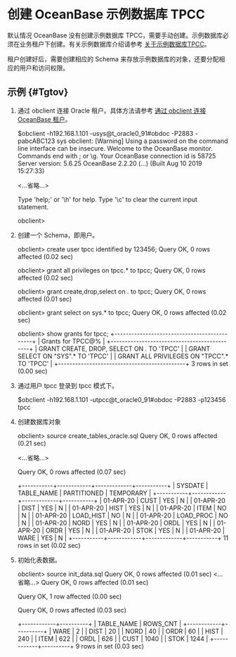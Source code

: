 创建 OceanBase 示例数据库 TPCC 
============================================



默认情况 OceanBase 没有创建示例数据库 TPCC，需要手动创建。示例数据库必须在业务租户下创建。有关示例数据库介绍请参考 [关于示例数据库TPCC](t1944092.html#topic-2616036)。 

租户创建好后，需要创建相应的 Schema 来存放示例数据库的对象，还要分配相应的用户和访问权限。

示例 {#Tgtov}
-----------

1. 通过 obclient 连接 Oracle 租户。具体方法请参考 [通过 obclient 连接 OceanBase 租户](t1944094.html#topic-2616038)。




    $obclient -h192.168.1.101 -usys@t_oracle0_91#obdoc -P2883 -pabcABC123  sys
    obclient: [Warning] Using a password on the command line interface can be insecure.
    Welcome to the OceanBase monitor.  Commands end with ; or \g.
    Your OceanBase connection id is 58725
    Server version: 5.6.25 OceanBase 2.2.20 (...) (Built Aug 10 2019 15:27:33)
    
    <...省略...>
    
    Type 'help;' or '\h' for help. Type '\c' to clear the current input statement.
    
    obclient>



2. 创建一个 Schema，即用户。

   




    obclient> create user tpcc identified by 123456;
    Query OK, 0 rows affected (0.02 sec)
    
    obclient> grant all privileges on tpcc.* to tpcc;
    Query OK, 0 rows affected (0.02 sec)
    
    obclient> grant create,drop,select on *.* to tpcc;
    Query OK, 0 rows affected (0.01 sec)
    
    obclient> grant select on sys.* to tpcc;
    Query OK, 0 rows affected (0.02 sec)
    
    obclient> show grants for tpcc;
    +---------------------------------------------+
    | Grants for TPCC@%                           |
    +---------------------------------------------+
    | GRANT CREATE, DROP, SELECT ON *.* TO 'TPCC' |
    | GRANT SELECT ON "SYS".* TO 'TPCC'           |
    | GRANT ALL PRIVILEGES ON "TPCC".* TO 'TPCC'  |
    +---------------------------------------------+
    3 rows in set (0.00 sec)



3. 通过用户 tpcc 登录到 tpcc 模式下。

   




    $obclient -h192.168.1.101 -utpcc@t_oracle0_91#obdoc -P2883 -p123456 tpcc



4. 创建数据库对象

   




    obclient> source create_tables_oracle.sql
    Query OK, 0 rows affected (0.21 sec)
    
    <...省略...>
    
    Query OK, 0 rows affected (0.07 sec)
    
    +-----------+------------+-------------+-----------+
    | SYSDATE   | TABLE_NAME | PARTITIONED | TEMPORARY |
    +-----------+------------+-------------+-----------+
    | 01-APR-20 | CUST       | YES         | N         |
    | 01-APR-20 | DIST       | YES         | N         |
    | 01-APR-20 | HIST       | YES         | N         |
    | 01-APR-20 | ITEM       | NO          | N         |
    | 01-APR-20 | LOAD_HIST  | NO          | N         |
    | 01-APR-20 | LOAD_PROC  | NO          | N         |
    | 01-APR-20 | NORD       | YES         | N         |
    | 01-APR-20 | ORDL       | YES         | N         |
    | 01-APR-20 | ORDR       | YES         | N         |
    | 01-APR-20 | STOK       | YES         | N         |
    | 01-APR-20 | WARE       | YES         | N         |
    +-----------+------------+-------------+-----------+
    11 rows in set (0.02 sec)



5. 初始化表数据。

    obclient> source init_data.sql
    Query OK, 0 rows affected (0.01 sec)
    <...省略...>
    Query OK, 0 rows affected (0.01 sec)
    
    Query OK, 1 row affected (0.00 sec)
    
    Query OK, 0 rows affected (0.03 sec)
    
    +------------+----------+
    | TABLE_NAME | ROWS_CNT |
    +------------+----------+
    | WARE       |        2 |
    | DIST       |       20 |
    | NORD       |       40 |
    | ORDR       |       60 |
    | HIST       |      240 |
    | ITEM       |      622 |
    | ORDL       |      626 |
    | CUST       |     1040 |
    | STOK       |     1244 |
    +------------+----------+
    9 rows in set (0.03 sec)


